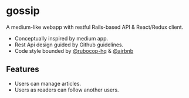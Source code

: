 # gossip

A medium-like webapp with restful Rails-based API & React/Redux client.

* Conceptually inspired by medium app.
* Rest Api design guided by Github guidelines.
* Code style bounded by [@rubocop-hq](https://github.com/rubocop-hq/rails-style-guide) & [@airbnb](https://github.com/airbnb/javascript/tree/master/react)

## Features

* Users can manage articles.
* Users as readers can follow another users.
